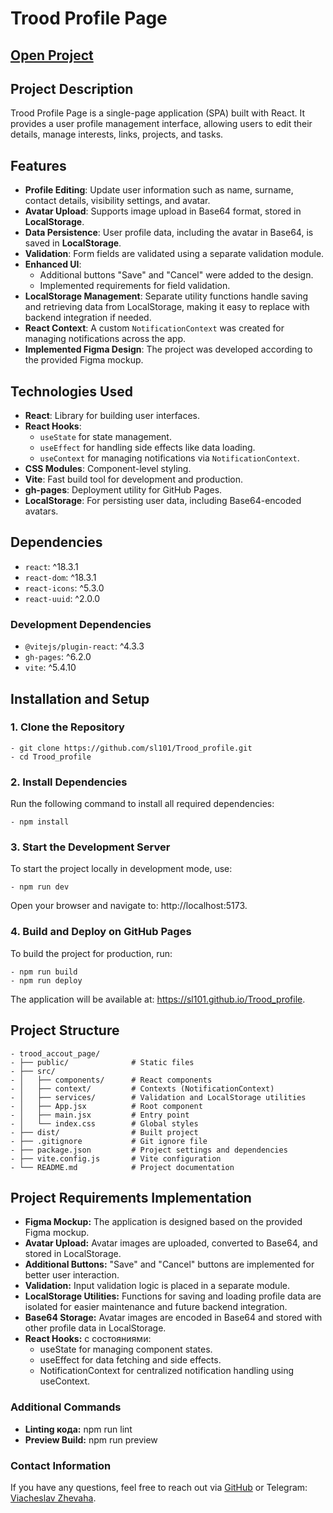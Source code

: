 # Trood Profile Page

## [Open Project](https://sl101.github.io/Trood_profile)

## Project Description
Trood Profile Page is a single-page application (SPA) built with React. It provides a user profile management interface, allowing users to edit their details, manage interests, links, projects, and tasks.

## Features
- **Profile Editing**: Update user information such as name, surname, contact details, visibility settings, and avatar.
- **Avatar Upload**: Supports image upload in Base64 format, stored in **LocalStorage**.
- **Data Persistence**: User profile data, including the avatar in Base64, is saved in **LocalStorage**.
- **Validation**: Form fields are validated using a separate validation module.
- **Enhanced UI**: 
  - Additional buttons "Save" and "Cancel" were added to the design.
  - Implemented requirements for field validation.
- **LocalStorage Management**: Separate utility functions handle saving and retrieving data from LocalStorage, making it easy to replace with backend integration if needed.
- **React Context**: A custom `NotificationContext` was created for managing notifications across the app.
- **Implemented Figma Design**: The project was developed according to the provided Figma mockup.

## Technologies Used
- **React**: Library for building user interfaces.
- **React Hooks**:
  - `useState` for state management.
  - `useEffect` for handling side effects like data loading.
  - `useContext` for managing notifications via `NotificationContext`.
- **CSS Modules**: Component-level styling.
- **Vite**: Fast build tool for development and production.
- **gh-pages**: Deployment utility for GitHub Pages.
- **LocalStorage**: For persisting user data, including Base64-encoded avatars.

## Dependencies
- `react`: ^18.3.1
- `react-dom`: ^18.3.1
- `react-icons`: ^5.3.0
- `react-uuid`: ^2.0.0

### Development Dependencies
- `@vitejs/plugin-react`: ^4.3.3
- `gh-pages`: ^6.2.0
- `vite`: ^5.4.10

## Installation and Setup

### 1. Clone the Repository

	- git clone https://github.com/sl101/Trood_profile.git
	- cd Trood_profile

### 2. Install Dependencies
Run the following command to install all required dependencies:

	- npm install

### 3. Start the Development Server
To start the project locally in development mode, use:

	- npm run dev

Open your browser and navigate to: http://localhost:5173.

### 4. Build and Deploy on GitHub Pages
To build the project for production, run:

	- npm run build
	- npm run deploy

The application will be available at:
https://sl101.github.io/Trood_profile.

## Project Structure

	- trood_accout_page/
	- ├── public/              # Static files
	- ├── src/
	- │   ├── components/      # React components
	- │   ├── context/         # Contexts (NotificationContext)
	- │   ├── services/        # Validation and LocalStorage utilities
	- │   ├── App.jsx          # Root component
	- │   ├── main.jsx         # Entry point
	- │   └── index.css        # Global styles
	- ├── dist/                # Built project
	- ├── .gitignore           # Git ignore file
	- ├── package.json         # Project settings and dependencies
	- ├── vite.config.js       # Vite configuration
	- └── README.md            # Project documentation


## Project Requirements Implementation

- **Figma Mockup:** The application is designed based on the provided Figma mockup.
- **Avatar Upload:** Avatar images are uploaded, converted to Base64, and stored in LocalStorage.
- **Additional Buttons:** "Save" and "Cancel" buttons are implemented for better user interaction.
- **Validation:** Input validation logic is placed in a separate module.
- **LocalStorage Utilities:** Functions for saving and loading profile data are isolated for easier maintenance and future backend integration.
- **Base64 Storage:** Avatar images are encoded in Base64 and stored with other profile data in LocalStorage.
- **React Hooks:** с состояниями:
   - useState for managing component states.
   - useEffect for data fetching and side effects.
   - NotificationContext for centralized notification handling using useContext.

### Additional Commands
- **Linting кода:** npm run lint
- **Preview Build:** npm run preview 

### Contact Information
If you have any questions, feel free to reach out via [GitHub](https://github.com/sl101) or Telegram: [Viacheslav Zhevaha](https://t.me/Viacheslav_Zhevaha). 



